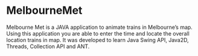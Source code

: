 MelbourneMet
============

Melbourne Met is a JAVA application to animate trains in Melbourne’s map. Using this application you are able to enter the time and locate the overall location trains in map. It was developed to learn Java Swing API, Java2D, Threads, Collection API and ANT.    

